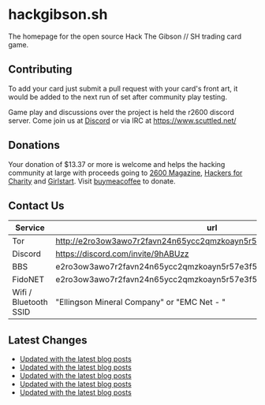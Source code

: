 # hackgibson.sh
The homepage for the open source Hack The Gibson // SH trading card game.


## Contributing

To add your card just submit a pull request with your card's front art, it would be added to the next run of set after community play testing.

Game play and discussions over the project is held the r2600 discord server. Come join us at [Discord](https://discord.com/invite/9hABUzz) or via IRC at https://www.scuttled.net/


## Donations

Your donation of $13.37 or more is welcome and helps the hacking community at large with proceeds going to [2600 Magazine](https://2600.com/), [Hackers for Charity](https://hackersforcharity.org) and [Girlstart](https://girlstart.org).  Visit [buymeacoffee](https://www.buymeacoffee.com/hackgibson.sh) to donate.


## Contact Us

Service | url
-|-
Tor | http://e2ro3ow3awo7r2favn24n65ycc2qmzkoayn5r57e3f56nvjwdcgg32ad.onion
Discord | https://discord.com/invite/9hABUzz
BBS | e2ro3ow3awo7r2favn24n65ycc2qmzkoayn5r57e3f56nvjwdcgg32ad.onion:23
FidoNET | e2ro3ow3awo7r2favn24n65ycc2qmzkoayn5r57e3f56nvjwdcgg32ad.onion:24554
Wifi / Bluetooth SSID | "Ellingson Mineral Company" or "EMC Net - <fidonet address>"

## Latest Changes
<!-- BLOG-POST-LIST:START -->
- [Updated with the latest blog posts](https://github.com/DFW2600/hackgibson.sh/commit/7cb13d1cde6586465c9235e9366cea909cb07ad2)
- [Updated with the latest blog posts](https://github.com/DFW2600/hackgibson.sh/commit/dc7f36a4fd69c2c53417f9b1961090daa6c2372f)
- [Updated with the latest blog posts](https://github.com/DFW2600/hackgibson.sh/commit/4906248671c84c8430eb2d5382fc3c02131d8ac0)
- [Updated with the latest blog posts](https://github.com/DFW2600/hackgibson.sh/commit/ab739b7c4c70a00f610d71d9eee98d8245392e74)
- [Updated with the latest blog posts](https://github.com/DFW2600/hackgibson.sh/commit/1f42a73de80926e02bdd197ac6665381e08e348f)
<!-- BLOG-POST-LIST:END -->
